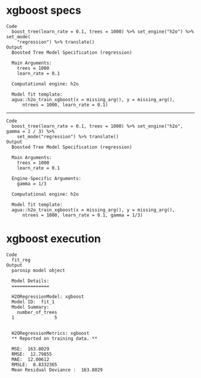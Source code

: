 # xgboost specs

    Code
      boost_tree(learn_rate = 0.1, trees = 1000) %>% set_engine("h2o") %>% set_mode(
        "regression") %>% translate()
    Output
      Boosted Tree Model Specification (regression)
      
      Main Arguments:
        trees = 1000
        learn_rate = 0.1
      
      Computational engine: h2o 
      
      Model fit template:
      agua::h2o_train_xgboost(x = missing_arg(), y = missing_arg(), 
          ntrees = 1000, learn_rate = 0.1)

---

    Code
      boost_tree(learn_rate = 0.1, trees = 1000) %>% set_engine("h2o", gamma = 1 / 3) %>%
        set_mode("regression") %>% translate()
    Output
      Boosted Tree Model Specification (regression)
      
      Main Arguments:
        trees = 1000
        learn_rate = 0.1
      
      Engine-Specific Arguments:
        gamma = 1/3
      
      Computational engine: h2o 
      
      Model fit template:
      agua::h2o_train_xgboost(x = missing_arg(), y = missing_arg(), 
          ntrees = 1000, learn_rate = 0.1, gamma = 1/3)

# xgboost execution

    Code
      fit_reg
    Output
      parsnip model object
      
      Model Details:
      ==============
      
      H2ORegressionModel: xgboost
      Model ID:  fit_1 
      Model Summary: 
        number_of_trees
      1               5
      
      
      H2ORegressionMetrics: xgboost
      ** Reported on training data. **
      
      MSE:  163.8029
      RMSE:  12.79855
      MAE:  12.00612
      RMSLE:  0.8332365
      Mean Residual Deviance :  163.8029
      
      
      
      

